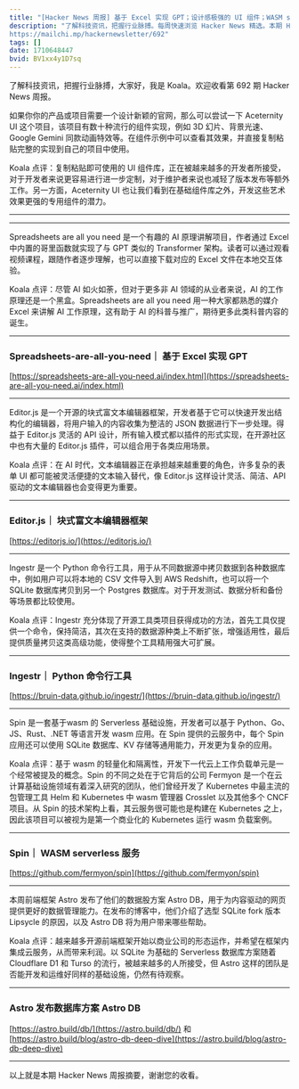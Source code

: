 ```yaml
---
title: "[Hacker News 周报] 基于 Excel 实现 GPT；设计感极强的 UI 组件；WASM serverless 服务"
description: "了解科技资讯，把握行业脉搏。每周快速浏览 Hacker News 精选。本期 Hacker Newsletter 地址：
https://mailchi.mp/hackernewsletter/692"
tags: []
date: 1710648447
bvid: BV1xx4y1D7sq
---
```

了解科技资讯，把握行业脉搏，大家好，我是 Koala。欢迎收看第 692 期 Hacker News 周报。

如果你你的产品或项目需要一个设计新颖的官网，那么可以尝试一下 Aceternity UI 这个项目，该项目有数十种流行的组件实现，例如 3D 幻片、背景光速、Google Gemini 同款动画特效等。在组件示例中可以查看其效果，并直接复制粘贴完整的实现到自己的项目中使用。

Koala 点评：复制粘贴即可使用的 UI 组件库，正在被越来越多的开发者所接受，对于开发者来说更容易进行进一步定制，对于维护者来说也减轻了版本发布等额外工作。另一方面，Aceternity UI 也让我们看到在基础组件库之外，开发这些艺术效果更强的专用组件的潜力。

---

---

Spreadsheets are all you need 是一个有趣的 AI 原理讲解项目，作者通过 Excel 中内置的哥里函数就实现了与 GPT 类似的 Transformer 架构。读者可以通过观看视频课程，跟随作者逐步理解，也可以直接下载对应的 Excel 文件在本地交互体验。

Koala 点评：尽管 AI 如火如荼，但对于更多非 AI 领域的从业者来说，AI 的工作原理还是一个黑盒。Spreadsheets are all you need 用一种大家都熟悉的媒介 Excel 来讲解 AI 工作原理，这有助于 AI 的科普与推广，期待更多此类科普内容的诞生。

---

### Spreadsheets-are-all-you-need｜ 基于 Excel 实现 GPT
[https://spreadsheets-are-all-you-need.ai/index.html](https://spreadsheets-are-all-you-need.ai/index.html)

---

Editor.js 是一个开源的块式富文本编辑器框架，开发者基于它可以快速开发出结构化的编辑器，将用户输入的内容收集为整洁的 JSON 数据进行下一步处理。得益于 Editor.js 灵活的 API 设计，所有输入模式都以插件的形式实现，在开源社区中也有大量的 Editor.js 插件，可以组合用于各类应用场景。

Koala 点评：在 AI 时代，文本编辑器正在承担越来越重要的角色，许多复杂的表单 UI 都可能被灵活便捷的文本输入替代，像 Editor.js 这样设计灵活、简洁、API 驱动的文本编辑器也会变得更为重要。

---

### Editor.js｜ 块式富文本编辑器框架
[https://editorjs.io/](https://editorjs.io/)

---

Ingestr 是一个 Python 命令行工具，用于从不同数据源中拷贝数据到各种数据库中，例如用户可以将本地的 CSV 文件导入到 AWS Redshift，也可以将一个 SQLite 数据库拷贝到另一个 Postgres 数据库。对于开发测试、数据分析和备份等场景都比较使用。

Koala 点评：Ingestr 充分体现了开源工具类项目获得成功的方法，首先工具仅提供一个命令，保持简洁，其次在支持的数据源种类上不断扩张，增强适用性，最后提供质量拷贝这类高级功能，使得整个工具精用强大可扩展。

---

### Ingestr｜ Python 命令行工具
[https://bruin-data.github.io/ingestr/](https://bruin-data.github.io/ingestr/)

---

Spin 是一套基于wasm 的 Serverless 基础设施，开发者可以基于 Python、Go、JS、Rust、.NET 等语言开发 wasm 应用。在 Spin 提供的云服务中，每个 Spin 应用还可以使用 SQLite 数据库、KV 存储等通用能力，开发更为复杂的应用。

Koala 点评：基于 wasm 的轻量化和隔离性，开发下一代云上工作负载单元是一个经常被提及的概念。Spin 的不同之处在于它背后的公司 Fermyon 是一个在云计算基础设施领域有着深入研究的团队，他们曾经开发了 Kubernetes 中最主流的包管理工具 Helm 和 Kubernetes 中 wasm 管理器 Crosslet 以及其他多个 CNCF 项目。从 Spin 的技术架构上看，其云服务很可能也是构建在 Kubernetes 之上，因此该项目可以被视为是第一个商业化的 Kubernetes 运行 wasm 负载案例。

---

### Spin｜ WASM serverless 服务
[https://github.com/fermyon/spin](https://github.com/fermyon/spin)

---

本周前端框架 Astro 发布了他们的数据股方案 Astro DB，用于为内容驱动的网页提供更好的数据管理能力。在发布的博客中，他们介绍了选型 SQLite fork 版本 Lipsycle 的原因，以及 Astro DB 将为用户带来哪些帮助。

Koala 点评：越来越多开源前端框架开始以商业公司的形态运作，并希望在框架内集成云服务，从而带来利润。以 SQLite 为基础的 Serverless 数据库方案随着 Cloudflare D1 和 Turso 的流行，被越来越多的人所接受，但 Astro 这样的团队是否能开发和运维好同样的基础设施，仍然有待观察。

---

### Astro 发布数据库方案 Astro DB
[https://astro.build/db/](https://astro.build/db/) 和 [https://astro.build/blog/astro-db-deep-dive](https://astro.build/blog/astro-db-deep-dive)

---

以上就是本期 Hacker News 周报摘要，谢谢您的收看。


